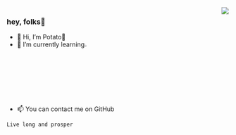 <img align="right" src="https://github-readme-stats.vercel.app/api?username=PotatoCloud&show_icons=true&icon_color=CE1D2D&text_color=718096&bg_color=ffffff&hide_title=true" />

### hey, folks👋

- 👋 Hi, I’m Potato🥔
- 🌱 I’m currently learning<img src="https://camo.githubusercontent.com/64abb637636639998052d9b44cc3b01d0fff4508b6fb1caae0028e21f3206e19/68747470733a2f2f676f6c616e672e676f6f676c652e636e2f6c69622f676f646f632f696d616765732f676f2d6c6f676f2d626c75652e737667" width="3.5%" height="auto">
- 📫 You can contact me on GitHub

`Live long and prosper`
